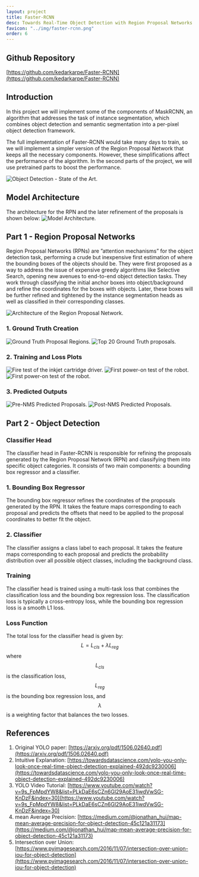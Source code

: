 ```yaml
---
layout: project
title: Faster-RCNN
desc: Towards Real-Time Object Detection with Region Proposal Networks
favicon: "../img/faster-rcnn.png"
order: 6
---
```


## Github Repository
[https://github.com/kedarkarpe/Faster-RCNN](https://github.com/kedarkarpe/Faster-RCNN)

## Introduction
In this project we will implement some of the components of MaskRCNN, an algorithm that addresses the task of instance segmentation, which combines object detection and semantic segmentation into a per-pixel object detection framework.

The full implementation of Faster-RCNN would take many days to train, so we will implement a simpler version of the Region Proposal Network that keeps all the necessary components. However, these simplifications affect the performance of the algorithm. In the second parts of the project, we will use pretrained parts to boost the performance.

![Object Detection - State of the Art.](../img/faster-rcnn/obj-det.png)

## Model Architecture
The architecture for the RPN and the later refinement of the proposals is shown below:
![Model Architecture.](../img/faster-rcnn/arch.png)

## Part 1 - Region Proposal Networks
Region Proposal Networks (RPNs) are ”attention mechanisms” for the object detection task, performing a crude but inexpensive first estimation of where the bounding boxes of the objects should be. They were first proposed as a way to address the issue of expensive greedy algorithms like Selective Search, opening new avenues to end-to-end object detection tasks. They work through classifying the initial anchor boxes into object/background and refine the coordinates for the boxes with objects. Later, these boxes will be further refined and tightened by the instance segmentation heads as well as classified in their corresponding classes.

![Architecture of the Region Proposal Network.](../img/faster-rcnn/rpn-arch.png)

### 1. Ground Truth Creation
![Ground Truth Proposal Regions.](../img/faster-rcnn/gt-prop.png)
![Top 20 Ground Truth proposals.](../img/faster-rcnn/top-20.png)

### 2. Training and Loss Plots
![Fire test of the inkjet cartridge driver.](../img/faster-rcnn/trainloss.png)
![First power-on test of the robot.](../img/faster-rcnn/classloss.png)
![First power-on test of the robot.](../img/faster-rcnn/regloss.png)

### 3. Predicted Outputs
![Pre-NMS Predicted Proposals.](../img/faster-rcnn/pre-nms.png)
![Post-NMS Predicted Proposals.](../img/faster-rcnn/nms.png)

## Part 2 - Object Detection
### Classifier Head
The classifier head in Faster-RCNN is responsible for refining the proposals generated by the Region Proposal Network (RPN) and classifying them into specific object categories. It consists of two main components: a bounding box regressor and a classifier.

### 1. Bounding Box Regressor
The bounding box regressor refines the coordinates of the proposals generated by the RPN. It takes the feature maps corresponding to each proposal and predicts the offsets that need to be applied to the proposal coordinates to better fit the object.

### 2. Classifier
The classifier assigns a class label to each proposal. It takes the feature maps corresponding to each proposal and predicts the probability distribution over all possible object classes, including the background class.

### Training
The classifier head is trained using a multi-task loss that combines the classification loss and the bounding box regression loss. The classification loss is typically a cross-entropy loss, while the bounding box regression loss is a smooth L1 loss.

###  Loss Function
The total loss for the classifier head is given by:
$$ L = L_{cls} + \lambda L_{reg} $$
where $$ L_{cls} $$ is the classification loss, $$ L_{reg} $$ is the bounding box regression loss, and $$ \lambda $$ is a weighting factor that balances the two losses.

## References
1. Original YOLO paper: [https://arxiv.org/pdf/1506.02640.pdf](https://arxiv.org/pdf/1506.02640.pdf)
2. Intuitive Explanation: [https://towardsdatascience.com/yolo-you-only-look-once-real-time-object-detection-explained-492dc9230006](https://towardsdatascience.com/yolo-you-only-look-once-real-time-object-detection-explained-492dc9230006)
3. YOLO Video Tutorial: [https://www.youtube.com/watch?v=9s_FpMpdYW8&list=PLkDaE6sCZn6Gl29AoE31iwdVwSG-KnDzF&index=30](https://www.youtube.com/watch?v=9s_FpMpdYW8&list=PLkDaE6sCZn6Gl29AoE31iwdVwSG-KnDzF&index=30)
4. mean Average Precision: [https://medium.com/@jonathan_hui/map-mean-average-precision-for-object-detection-45c121a31173](https://medium.com/@jonathan_hui/map-mean-average-precision-for-object-detection-45c121a31173)
5. Intersection over Union: [https://www.pyimagesearch.com/2016/11/07/intersection-over-union-iou-for-object-detection](https://www.pyimagesearch.com/2016/11/07/intersection-over-union-iou-for-object-detection)